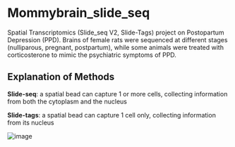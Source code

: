 # Mommybrain_slide_seq
Spatial Transcriptomics (Slide_seq V2, Slide-Tags) project on Postopartum Depression (PPD). Brains of female rats were sequenced at different stages (nulliparous, pregnant, postpartum), while some animals were treated with corticosterone to mimic the psychiatric symptoms of PPD.  

## Explanation of Methods 
**Slide-seq**: a spatial bead can capture 1 or more cells, collecting information from both the cytoplasm and the nucleus

**Slide-tags**: a spatial bead can capture 1 cell only, collecting information from its nucleus 

![image](https://github.com/user-attachments/assets/be8514d0-ad38-4e93-8ab4-0b7a19070295)
